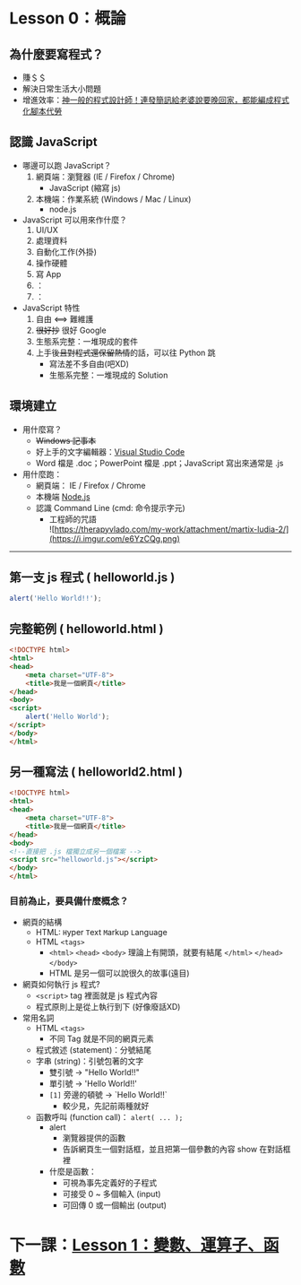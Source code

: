 # Lesson 0：概論

## 為什麼要寫程式？
* 賺＄＄
* 解決日常生活大小問題
* 增進效率：[神一般的程式設計師！連發簡訊給老婆說要晚回家，都能編成程式化腳本代勞](https://technews.tw/2015/11/28/programs-are-programmed-throughout-his-life-any-more-than-90-seconds-of-work-made-to-the-program-code-to-do/)

## 認識 JavaScript

* 哪邊可以跑 JavaScript？
    1. 網頁端：瀏覽器 (IE / Firefox / Chrome)
        * JavaScript (縮寫 js)
    1. 本機端：作業系統 (Windows / Mac / Linux)
        * node.js
* JavaScript 可以用來作什麼？
    1. UI/UX
    1. 處理資料
    1. 自動化工作(外掛)
    1. 操作硬體
    1. 寫 App
    1. ：
    1. ：
* JavaScript 特性
    1. 自由 <==> 難維護  
    1. ~~很好抄~~ 很好 Google
    1. 生態系完整：一堆現成的套件
    1. 上手後~~且對程式還保留熱情~~的話，可以往 Python 跳
        * 寫法差不多自由(吧XD)
        * 生態系完整：一堆現成的 Solution

## 環境建立
* 用什麼寫？
    * ~~Windows 記事本~~
    * 好上手的文字編輯器：[Visual Studio Code](https://code.visualstudio.com/)
    * Word 檔是 .doc；PowerPoint 檔是 .ppt；JavaScript 寫出來通常是 .js 
* 用什麼跑：
    * 網頁端： IE / Firefox / Chrome
    * 本機端 [Node.js](https://nodejs.org/en/)
    * 認識 Command Line (cmd: 命令提示字元)
        * 工程師的咒語  
        ![https://therapyvlado.com/my-work/attachment/martix-ludia-2/](https://i.imgur.com/e6YzCQg.png)

----

## 第一支 js 程式 ( helloworld.js )
```javascript
alert('Hello World!!');
```

## 完整範例 ( helloworld.html )

```html
<!DOCTYPE html>
<html>
<head>
    <meta charset="UTF-8">
    <title>我是一個網頁</title>
</head>
<body>
<script>
    alert('Hello World');
</script>
</body>
</html>
```

## 另一種寫法 ( helloworld2.html )
```html
<!DOCTYPE html>
<html>
<head>
    <meta charset="UTF-8">
    <title>我是一個網頁</title>
</head>
<body>
<!--直接把 .js 檔獨立成另一個檔案 -->
<script src="helloworld.js"></script>
</body>
</html>
```

### 目前為止，要具備什麼概念？
* 網頁的結構
    * HTML: `H`yper `T`ext `M`arkup `L`anguage
    * HTML `<tags>`
        * `<html>` `<head>` `<body>` 理論上有開頭，就要有結尾 `</html>` `</head>` `</body>`
        * HTML 是另一個可以說很久的故事(遠目)
* 網頁如何執行 js 程式?
    * `<script>` tag 裡面就是 js 程式內容
    * 程式原則上是從上執行到下 (好像廢話XD)
* 常用名詞
    * HTML `<tags>`
        * 不同 Tag 就是不同的網頁元素 
    * 程式敘述 (statement)：分號結尾
    * 字串 (string)：引號包著的文字
        * 雙引號 → "Hello World!!"
        * 單引號 → 'Hello World!!'
        * `[1]` 旁邊的頓號 → \`Hello World!!\`
            * 較少見，先記前兩種就好
    * 函數呼叫 (function call)： `alert( ... );`
        * alert
            * 瀏覽器提供的函數
            * 告訴網頁生一個對話框，並且把第一個參數的內容 show 在對話框裡
        * 什麼是函數：
            * 可視為事先定義好的子程式
            * 可接受 0 ~ 多個輸入 (input)
            * 可回傳 0 或一個輸出 (output)

# 下一課：[Lesson 1：變數、運算子、函數](../lesson1/README.md)
